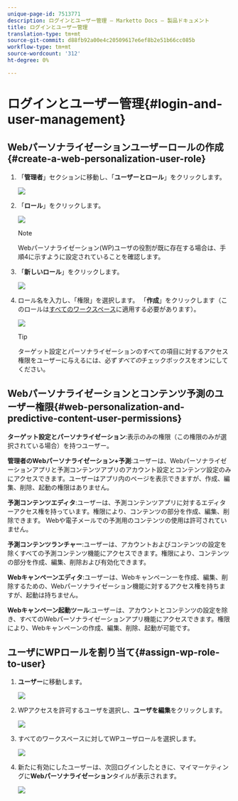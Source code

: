```yaml
---
unique-page-id: 7513771
description: ログインとユーザー管理 — Marketto Docs — 製品ドキュメント
title: ログインとユーザー管理
translation-type: tm+mt
source-git-commit: d88fb92a00e4c20509617e6ef8b2e51b66cc085b
workflow-type: tm+mt
source-wordcount: '312'
ht-degree: 0%

---
```



# ログインとユーザー管理{#login-and-user-management}

## Webパーソナライゼーションユーザーロールの作成{#create-a-web-personalization-user-role}

1. 「**管理者**」セクションに移動し、「**ユーザーとロール**」をクリックします。

   ![](assets/image2015-4-28-19-3a50-3a49.png)

1. 「**ロール**」をクリックします。

   ![](assets/image2015-4-28-19-3a57-3a58.png)

   >[!NOTE]
   >
   >Webパーソナライゼーション(WP)ユーザの役割が既に存在する場合は、手順4に示すように設定されていることを確認します。

1. 「**新しいロール**」をクリックします。

   ![](assets/three-1.png)

1. ロール名を入力し、「権限」を選択します。 「**作成**」をクリックします（このロールは[すべてのワークスペース](http://docs.marketo.com/display/DOCS/Managing+Marketo+Users#ManagingMarketoUsers-CreateUsers)に適用する必要があります）。

   ![](assets/four.png)

   >[!TIP]
   >
   >ターゲット設定とパーソナライゼーションのすべての項目に対するアクセス権限をユーザーに与えるには、必ず&#x200B;*すべての*&#x200B;チェックボックスをオンにしてください。

## Webパーソナライゼーションとコンテンツ予測のユーザー権限{#web-personalization-and-predictive-content-user-permissions}

**ターゲット設定とパーソナライゼーション**:表示のみの権限（この権限のみが選択されている場合）を持つユーザー。

**管理者のWebパーソナライゼーション+予測**:ユーザーは、Webパーソナライゼーションアプリと予測コンテンツアプリのアカウント設定とコンテンツ設定のみにアクセスできます。ユーザーはアプリ内のページを表示できますが、作成、編集、削除、起動の権限はありません。

**予測コンテンツエディタ**:ユーザーは、予測コンテンツアプリに対するエディターアクセス権を持っています。権限により、コンテンツの部分を作成、編集、削除できます。 Webや電子メールでの予測用のコンテンツの使用は許可されていません。

**予測コンテンツランチャー**:ユーザーは、アカウントおよびコンテンツの設定を除くすべての予測コンテンツ機能にアクセスできます。権限により、コンテンツの部分を作成、編集、削除および有効化できます。

**Webキャンペーンエディタ**:ユーザーは、Webキャンペーンーを作成、編集、削除するための、Webパーソナライゼーション機能に対するアクセス権を持ちますが、起動は持ちません。

**Webキャンペーン起動ツール**:ユーザーは、アカウントとコンテンツの設定を除き、すべてのWebパーソナライゼーションアプリ機能にアクセスできます。権限により、Webキャンペーンの作成、編集、削除、起動が可能です。

## ユーザにWPロールを割り当て{#assign-wp-role-to-user}

1. **ユーザー**&#x200B;に移動します。

   ![](assets/image2015-4-29-11-3a31-3a3.png)

1. WPアクセスを許可するユーザを選択し、**ユーザを編集**&#x200B;をクリックします。

   ![](assets/image2015-4-29-11-3a38-3a46.png)

1. すべてのワークスペースに対してWPユーザロールを選択します。

   ![](assets/seven.png)

1. 新たに有効にしたユーザーは、次回ログインしたときに、マイマーケティングに&#x200B;**Webパーソナライゼーション**&#x200B;タイルが表示されます。

   ![](assets/eight.png)
